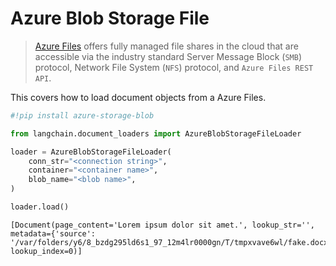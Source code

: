 # Azure Blob Storage File

>[Azure Files](https://learn.microsoft.com/en-us/azure/storage/files/storage-files-introduction) offers fully managed file shares in the cloud that are accessible via the industry standard Server Message Block (`SMB`) protocol, Network File System (`NFS`) protocol, and `Azure Files REST API`.

This covers how to load document objects from a Azure Files.


```python
#!pip install azure-storage-blob
```


```python
from langchain.document_loaders import AzureBlobStorageFileLoader
```


```python
loader = AzureBlobStorageFileLoader(
    conn_str="<connection string>",
    container="<container name>",
    blob_name="<blob name>",
)
```


```python
loader.load()
```




    [Document(page_content='Lorem ipsum dolor sit amet.', lookup_str='', metadata={'source': '/var/folders/y6/8_bzdg295ld6s1_97_12m4lr0000gn/T/tmpxvave6wl/fake.docx'}, lookup_index=0)]




```python

```

